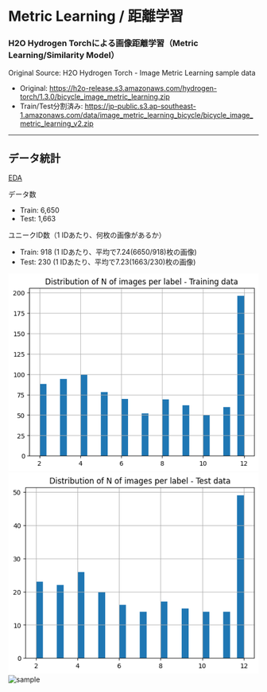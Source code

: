 # Metric Learning / 距離学習

### H2O Hydrogen Torchによる画像距離学習（Metric Learning/Similarity Model）

Original Source: H2O Hydrogen Torch - Image Metric Learning sample data
- Original: https://h2o-release.s3.amazonaws.com/hydrogen-torch/1.3.0/bicycle_image_metric_learning.zip  
- Train/Test分割済み: https://jp-public.s3.ap-southeast-1.amazonaws.com/data/image_metric_learning_bicycle/bicycle_image_metric_learning_v2.zip

***
## データ統計
[EDA](./EDA.ipynb)  
  
データ数
- Train: 6,650
- Test: 1,663

ユニークID数（1 IDあたり、何枚の画像があるか）
- Train: 918 (1 IDあたり、平均で7.24(6650/918)枚の画像)
- Test: 230 (1 IDあたり、平均で7.23(1663/230)枚の画像)
<img src="./img/train_id_dist.png" alt="train_dist">
<img src="./img/test_id_dist.png" alt="test_dist">
  
  
<img src="./display_images/sample_imgs.png" alt="sample">

